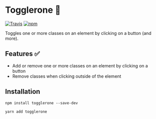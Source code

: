 # Togglerone 🍫

[![Travis](https://img.shields.io/travis/jorenvanhee/togglerone.svg)](https://travis-ci.org/jorenvanhee/togglerone)
[![npm](https://img.shields.io/npm/v/togglerone.svg)](https://www.npmjs.com/package/togglerone)

Toggles one or more classes on an element by clicking on a button (and more).

## Features ✅

- Add or remove one or more classes on an element by clicking on a button
- Remove classes when clicking outside of the element

## Installation

```
npm install togglerone --save-dev
```

```
yarn add togglerone
```
